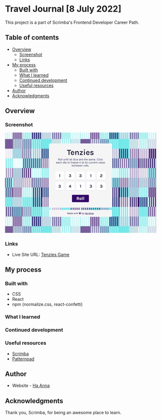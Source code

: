 # Travel Journal [8 July 2022]

This project is a part of Scrimba's Frontend Developer Career Path.

## Table of contents

- [Overview](#overview)
  - [Screenshot](#screenshot)
  - [Links](#links)
- [My process](#my-process)
  - [Built with](#built-with)
  - [What I learned](#what-i-learned)
  - [Continued development](#continued-development)
  - [Useful resources](#useful-resources)
- [Author](#author)
- [Acknowledgments](#acknowledgments)

## Overview

### Screenshot

![alt text](./gif_tenzies.gif)

### Links

- Live Site URL: [Tenzies Game](https://react-tenzies-game.vercel.app/)

## My process

### Built with

- CSS
- React
- npm (normalize.css, react-confetti)

### What I learned

### Continued development

### Useful resources

- [Scrimba](https://www.scrimba.com)
- [Patternpad](https://patternpad.com/)

## Author

- Website - [Ha Anna](https://haanna.com)

## Acknowledgments

Thank you, Scrimba, for being an awesome place to learn.
